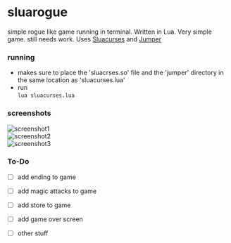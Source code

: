 # sluarogue
simple rogue like game running in terminal. Written in Lua.
Very simple game. still needs work. 
Uses [Sluacurses](https://github.com/return5/sluacurses) and [Jumper](https://github.com/Yonaba/Jumper)  

### running  
  - makes sure to place the 'sluacrses.so' file and the 'jumper' directory in the same location as 'sluacurses.lua'  
  - run   
    `lua sluacurses.lua`
  
### screenshots  
  ![screenshot1](/screenshots/screenshot_1.png)  
  ![screenshot2](/screenshots/screenshot_2.png)  
  ![screenshot3](/screenshots/screenshot_3.png)  
  
 ### To-Do  
  - [ ] add ending to game
  - [ ] add magic attacks to game
  - [ ] add store to game
  - [ ] add game over screen
  - [ ] other stuff
  
